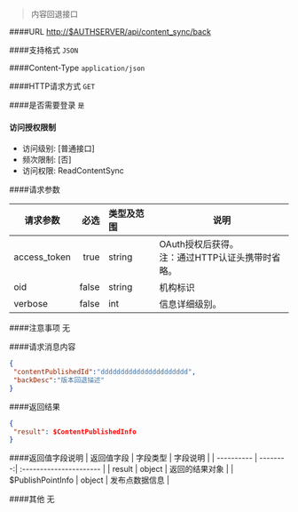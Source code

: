 
>  内容回退接口

####URL
<http://$AUTHSERVER/api/content_sync/back>

####支持格式
`JSON`

####Content-Type
`application/json`

####HTTP请求方式
`GET`

####是否需要登录
`是`

#### 访问授权限制
* 访问级别: [普通接口]
* 频次限制: [否]
* 访问权限: ReadContentSync


####请求参数

| 请求参数      |    必选 | 类型及范围  | 说明                                |
| ------------- | -------:| :---------- | ----------------------------------- |
| access_token  | true    | string      | OAuth授权后获得。</br>注：通过HTTP认证头携带时省略。 |
| oid           | false   | string      | 机构标识 |
| verbose | false   | int | 信息详细级别。|

####注意事项
无

####请求消息内容
``` JSON
{
 "contentPublishedId":"dddddddddddddddddddddd",
 "backDesc":"版本回退描述"
}

```

####返回结果
``` JSON
{
 "result": $ContentPublishedInfo
}

```
####返回值字段说明
| 返回值字段 | 字段类型 | 字段说明                |
| ---------- | --------:| :---------------------- |
| result  | object  | 返回的结果对象 |
| $PublishPointInfo   | object  | 发布点数据信息 |

####其他
无
